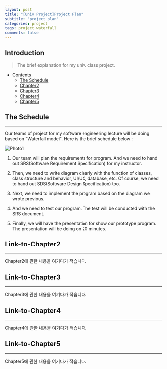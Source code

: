 ```yaml
---
layout: post
title: "[Univ Project]Project Plan"
subtitle: "project plan"
categories: project
tags: project waterfall
comments: false
---
```


## Introduction
> The brief explanation for my univ. class project.

- Contents
	- [The Schedule](#the-schedule)
	- [Chapter2](#link-to-chapter2)
	- [Chapter3](#link-to-chapter3)
	- [Chapter4](#link-to-chapter4)
	- [Chapter5](#link-to-chapter5)
  
## The Schedule
---
Our teams of project for my software engineering lecture will be doing based on "Waterfall model". Here is the brief schedule below :

![Photo1](https://github.com/yeosu623/yeosu623.github.io/assets/72304945/361602fb-2c1e-41ae-a33b-11529a515584)

1.  Our team will plan the requirements for program. And we need to hand out SRS(Software Requirement Specification) for my instructor.

2. Then, we need to write diagram clearly with the function of classes, class structure and behavior, UI/UX, database, etc. Of course, we need to hand out SDS(Software Design Specification) too.
3. Next, we need to implement the program based on the diagram we wrote previous.
4. And we need to test our program. The test will be conducted with the SRS document.
5. Finally, we will have the presentation for show our prototype program. The presentation will be doing on 20 minutes.





## Link-to-Chapter2  
---
Chapter2에 관한 내용을 여기다가 적습니다.  

## Link-to-Chapter3  
---
Chapter3에 관한 내용을 여기다가 적습니다.  

## Link-to-Chapter4  
---
Chapter4에 관한 내용을 여기다가 적습니다.  

## Link-to-Chapter5  
---
Chapter5에 관한 내용을 여기다가 적습니다.  